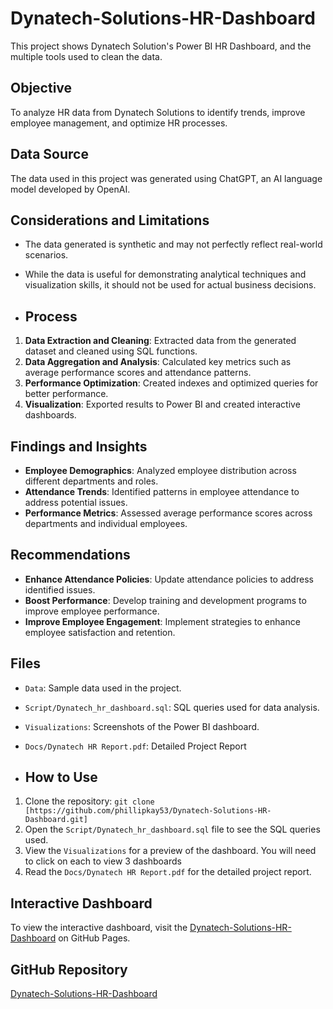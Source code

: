 # Dynatech-Solutions-HR-Dashboard
This project shows Dynatech Solution's Power BI HR Dashboard, and the multiple tools used to clean the data. 

## Objective
To analyze HR data from Dynatech Solutions to identify trends, improve employee management, and optimize HR processes.

## Data Source
The data used in this project was generated using ChatGPT, an AI language model developed by OpenAI.

## Considerations and Limitations
- The data generated is synthetic and may not perfectly reflect real-world scenarios.
- While the data is useful for demonstrating analytical techniques and visualization skills, it should not be used for actual business decisions.

- ## Process
1. **Data Extraction and Cleaning**: Extracted data from the generated dataset and cleaned using SQL functions.
2. **Data Aggregation and Analysis**: Calculated key metrics such as average performance scores and attendance patterns.
3. **Performance Optimization**: Created indexes and optimized queries for better performance.
4. **Visualization**: Exported results to Power BI and created interactive dashboards.

## Findings and Insights
- **Employee Demographics**: Analyzed employee distribution across different departments and roles.
- **Attendance Trends**: Identified patterns in employee attendance to address potential issues.
- **Performance Metrics**: Assessed average performance scores across departments and individual employees.

## Recommendations
- **Enhance Attendance Policies**: Update attendance policies to address identified issues.
- **Boost Performance**: Develop training and development programs to improve employee performance.
- **Improve Employee Engagement**: Implement strategies to enhance employee satisfaction and retention.


## Files
- `Data`: Sample data used in the project.
- `Script/Dynatech_hr_dashboard.sql`: SQL queries used for data analysis.
- `Visualizations`: Screenshots of the Power BI dashboard.
- `Docs/Dynatech HR Report.pdf`: Detailed Project Report

- ## How to Use
1. Clone the repository: `git clone [https://github.com/phillipkay53/Dynatech-Solutions-HR-Dashboard.git]`
2. Open the `Script/Dynatech_hr_dashboard.sql` file to see the SQL queries used.
3. View the `Visualizations` for a preview of the dashboard. You will need to click on each to view 3 dashboards
4. Read the  `Docs/Dynatech HR Report.pdf` for the detailed project report. 


## Interactive Dashboard
To view the interactive dashboard, visit the [Dynatech-Solutions-HR-Dashboard]( https://phillipkay53.github.io/Dynatech-Solutions-HR-Dashboard/) on GitHub Pages.


## GitHub Repository
[Dynatech-Solutions-HR-Dashboard](https://github.com/phillipkay53/Dynatech-Solutions-HR-Dashboard.git)
